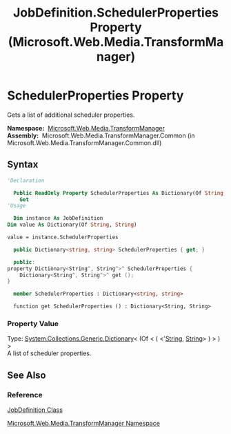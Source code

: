 ﻿---
title: JobDefinition.SchedulerProperties Property (Microsoft.Web.Media.TransformManager)
TOCTitle: SchedulerProperties Property
ms:assetid: P:Microsoft.Web.Media.TransformManager.JobDefinition.SchedulerProperties
ms:mtpsurl: https://msdn.microsoft.com/en-us/library/microsoft.web.media.transformmanager.jobdefinition.schedulerproperties(v=VS.90)
ms:contentKeyID: 35521073
ms.date: 06/14/2012
mtps_version: v=VS.90
f1_keywords:
- Microsoft.Web.Media.TransformManager.JobDefinition.SchedulerProperties
- Microsoft.Web.Media.TransformManager.JobDefinition.get_SchedulerProperties
dev_langs:
- csharp
- jscript
- vb
- FSharp
- cpp
api_location:
- Microsoft.Web.Media.TransformManager.Common.dll
api_name:
- Microsoft.Web.Media.TransformManager.JobDefinition.get_SchedulerProperties
- Microsoft.Web.Media.TransformManager.JobDefinition.SchedulerProperties
api_type:
- Managed
topic_type:
- apiref
- kbSyntax
product_family_name: VS
ROBOTS: INDEX,FOLLOW
---

# SchedulerProperties Property

Gets a list of additional scheduler properties.

**Namespace:**  [Microsoft.Web.Media.TransformManager](microsoft-web-media-transformmanager-namespace.md)  
**Assembly:**  Microsoft.Web.Media.TransformManager.Common (in Microsoft.Web.Media.TransformManager.Common.dll)

## Syntax

```vb
'Declaration

  Public ReadOnly Property SchedulerProperties As Dictionary(Of String, String)
    Get
'Usage

  Dim instance As JobDefinition
Dim value As Dictionary(Of String, String)

value = instance.SchedulerProperties
```

```csharp
  public Dictionary<string, string> SchedulerProperties { get; }
```

```cpp
  public:
property Dictionary<String^, String^>^ SchedulerProperties {
    Dictionary<String^, String^>^ get ();
}
```

``` fsharp
  member SchedulerProperties : Dictionary<string, string>
```

```jscript
  function get SchedulerProperties () : Dictionary<String, String>
```

### Property Value

Type: [System.Collections.Generic.Dictionary](https://msdn.microsoft.com/library/xfhwa508)\< (Of \< ( \<'[String](https://msdn.microsoft.com/library/s1wwdcbf), [String](https://msdn.microsoft.com/library/s1wwdcbf)\> ) \> ) \>  
A list of scheduler properties.  

## See Also

### Reference

[JobDefinition Class](jobdefinition-class-microsoft-web-media-transformmanager.md)

[Microsoft.Web.Media.TransformManager Namespace](microsoft-web-media-transformmanager-namespace.md)

